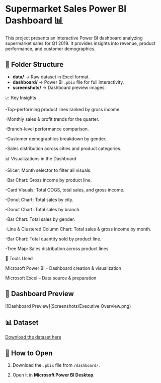 # Supermarket Sales Power BI Dashboard 📊

This project presents an interactive Power BI dashboard analyzing supermarket sales for Q1 2019. It provides insights into revenue, product performance, and customer demographics.

## 📂 Folder Structure
- **data/** → Raw dataset in Excel format.
- **dashboard/** → Power BI `.pbix` file for full interactivity.
- **screenshots/** → Dashboard preview images.

📈 Key Insights

-Top-performing product lines ranked by gross income.

-Monthly sales & profit trends for the quarter.

-Branch-level performance comparison.

-Customer demographics breakdown by gender.

-Sales distribution across cities and product categories.


📊 Visualizations in the Dashboard

-Slicer: Month selector to filter all visuals.

-Bar Chart: Gross income by product line.

-Card Visuals: Total COGS, total sales, and gross income.

-Donut Chart: Total sales by city.

-Donut Chart: Total sales by branch.

-Bar Chart: Total sales by gender.

-Line & Clustered Column Chart: Total sales & gross income by month.

-Bar Chart: Total quantity sold by product line.

-Tree Map: Sales distribution across product lines.


🧠 Tools Used

Microsoft Power BI – Dashboard creation & visualization

Microsoft Excel – Data source & preparation

## 📸 Dashboard Preview
![Dashboard Preview](Screenshots/Executive Overview.png)

## 📊 Dataset
[Download the dataset here](Data)

## 📄 How to Open
1. Download the `.pbix` file from `/dashboard/`.

2. Open it in **Microsoft Power BI Desktop**.









